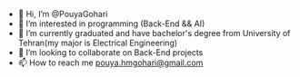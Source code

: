 - 👋 Hi, I’m @PouyaGohari
- 👀 I’m interested in programming (Back-End && AI)
- 🌱 I’m currently graduated and have bachelor's degree from University of Tehran(my major is Electrical Engineering)
- 💞️ I’m looking to collaborate on Back-End projects
- 📫 How to reach me pouya.hmgohari@gmail.com

<!---
PouyaGohari/PouyaGohari is a ✨ special ✨ repository because its `README.md` (this file) appears on your GitHub profile.
You can click the Preview link to take a look at your changes.
--->
